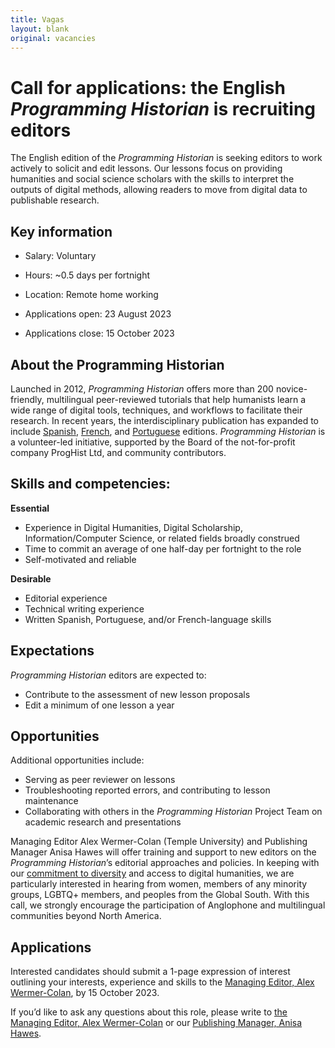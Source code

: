 ```yaml
---
title: Vagas
layout: blank
original: vacancies
---
```


# Call for applications: the English _Programming Historian_ is recruiting editors

The English edition of the _Programming Historian_ is seeking editors to work actively to solicit and edit lessons. Our lessons focus on providing humanities and social science scholars with the skills to interpret the outputs of digital methods, allowing readers to move from digital data to publishable research.

## Key information

- Salary: Voluntary
- Hours: ~0.5 days per fortnight
- Location: Remote home working

- Applications open: 23 August 2023
- Applications close: 15 October 2023

## About the Programming Historian

Launched in 2012, _Programming Historian_ offers more than 200 novice-friendly, multilingual peer-reviewed tutorials that help humanists learn a wide range of digital tools, techniques, and workflows to facilitate their research. In recent years, the interdisciplinary publication has expanded to include [Spanish](/es/lecciones), [French](/fr/lecons/), and [Portuguese](/pt/licoes/) editions. _Programming Historian_ is a volunteer-led initiative, supported by the Board of the not-for-profit company ProgHist Ltd, and community contributors. 

## Skills and competencies:  

**Essential**
- Experience in Digital Humanities, Digital Scholarship, Information/Computer Science, or related fields broadly construed
- Time to commit an average of one half-day per fortnight to the role
- Self-motivated and reliable

**Desirable**  
- Editorial experience  
- Technical writing experience  
- Written Spanish, Portuguese, and/or French-language skills  

## Expectations  

_Programming Historian_ editors are expected to:
- Contribute to the assessment of new lesson proposals
- Edit a minimum of one lesson a year

## Opportunities 

Additional opportunities include:
- Serving as peer reviewer on lessons
- Troubleshooting reported errors, and contributing to lesson maintenance
- Collaborating with others in the _Programming Historian_ Project Team on academic research and presentations

Managing Editor Alex Wermer-Colan (Temple University) and Publishing Manager Anisa Hawes will offer training and support to new editors on the _Programming Historian_’s editorial approaches and policies. In keeping with our [commitment to diversity](/en/about#diversity-policy) and access to digital humanities, we are particularly interested in hearing from women, members of any minority groups, LGBTQ+ members, and peoples from the Global South. With this call, we strongly encourage the participation of Anglophone and multilingual communities beyond North America. 

## Applications  

Interested candidates should submit a 1-page expression of interest outlining your interests, experience and skills to the <a href="mailto:english@programminghistorian.org ">Managing Editor, Alex Wermer-Colan</a>, by 15 October 2023. 

If you’d like to ask any questions about this role, please write to <a href="mailto:english@programminghistorian.org ">the Managing Editor, Alex Wermer-Colan</a> or our <a href="mailto:admin@programminghistorian.org "> Publishing Manager, Anisa Hawes</a>.
